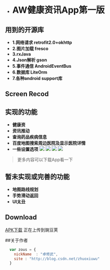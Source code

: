 * # AW健康资讯App第一版


## 用到的开源库
* **1.网络请求 retrofit2.0+okhttp**
* **2.图片加载 fresco**
* **3.rxJava**
* **4.Json解析 gson**
* **5.事件通信  AndroidEventBus**
* **6.数据库  LiteOrm**
* **7.各种android support库**
## Screen Recod

## 实现的功能
* **健康资**
* **资讯推动**
* **查询药品疾病信息**
* **百度地图搜索周边医院及显示医院详情**
* **一些设置选项**
![](http://7xq84c.com1.z0.glb.clouddn.com/gifn1.gif)
![](http://7xq84c.com1.z0.glb.clouddn.com/gifn2.gif)
![](http://7xq84c.com1.z0.glb.clouddn.com/3.gif)
![](http://7xq84c.com1.z0.glb.clouddn.com/gifn4.gif)

>更多内容可以下载App看一下

## 暂未实现或完善的功能
* **地图路线规划**
* **手势滑动返回**
* **UI太丑**




## Download

[APK下载](等等更新) 正在上传到豌豆荚




##关于作者

```javascript
  var zous = {
    nickName  : "卓修武",
    site : "http://blog.csdn.net/zhuoxiuwu"
  }
```
